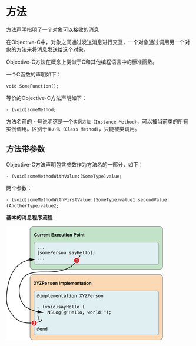 # 方法

方法声明指明了一个对象可以接收的消息

在Objective-C中，对象之间通过发送消息进行交互，一个对象通过调用另一个对象的方法来将消息发送给这个对象。

Objective-C方法在概念上类似于C和其他编程语言中的标准函数。

一个C函数的声明如下：

```
void SomeFunction();
```

等价的Objective-C方法声明如下：

```
- (void)someMethod;
```

方法名前的 - 号说明这是一个`实例方法（Instance Method）`，可以被当前类的所有实例调用。区别于`类方法（Class Method）`，只能被类调用。

## 方法带参数

Objective-C方法声明包含参数作为方法名的一部分，如下：

```
- (void)someMethodWithValue:(SomeType)value;
```

两个参数：

```
- (void)someMethodWithFirstValue:(SomeType)value1 secondValue:(AnotherType)value2;
```

**基本的消息程序流程**

![](/assets/programflow1.png)



### 







